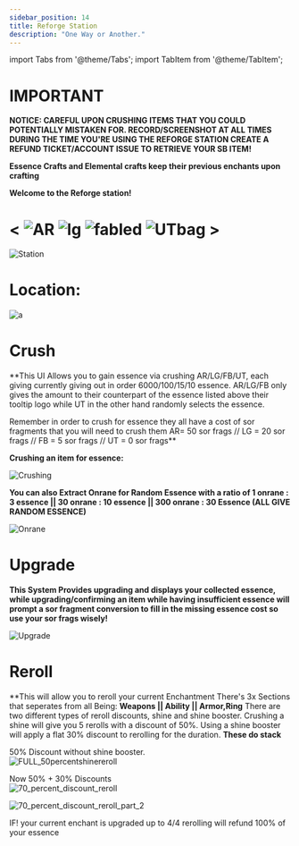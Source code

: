 ```yaml
---
sidebar_position: 14
title: Reforge Station
description: "One Way or Another."
---
```



import Tabs from '@theme/Tabs';
import TabItem from '@theme/TabItem';

<Tabs>
  <TabItem value="Reforge Station" label="Reforge Station" default>



# IMPORTANT


**NOTICE: CAREFUL UPON CRUSHING ITEMS THAT YOU COULD POTENTIALLY MISTAKEN FOR. RECORD/SCREENSHOT AT ALL TIMES DURING THE TIME YOU'RE USING THE REFORGE STATION CREATE A REFUND TICKET/ACCOUNT ISSUE TO RETRIEVE YOUR SB ITEM!**

**Essence Crafts and Elemental crafts keep their previous enchants upon crafting**



**Welcome to the Reforge station!**

#  < ![AR](https://cdn.discordapp.com/attachments/1153927659512942723/1322316605715386533/arbag.png?ex=67706ece&is=676f1d4e&hm=69fe5e711b1f871e4e104a1b8eff43b89facccc609193ea56adc7f4d86bbf71e&)     ![lg](https://cdn.discordapp.com/attachments/1153927659512942723/1322317138891112488/lgbag.png?ex=67706f4d&is=676f1dcd&hm=454820ffc3de9cdab10cf5601fe3c69f91fb724215333fb8ecb4d8585f4ffaa3&)       ![fabled](https://cdn.discordapp.com/attachments/1153927659512942723/1322315767261434027/fbbag.png?ex=67706e06&is=676f1c86&hm=7d1dc43e056f1e7f24568ef7747c5ba9ce814fa3f980809f73d87fad4a17bd8b&)          ![UTbag](https://cdn.discordapp.com/attachments/1153927659512942723/1322316035466072094/whitebag.png?ex=67706e46&is=676f1cc6&hm=535c99ab0787316944b619d616f486f1a983e0a1baf3fa808bbea80331b8f62b&) >

![Station](https://cdn.discordapp.com/attachments/1153927659512942723/1322299071137845380/location.png?ex=67705e79&is=676f0cf9&hm=e6088c9fa86cfdaae1a06830f2e1d4567e0d2a23adfde487b0c8abce121047eb&)

# Location:

![a](https://cdn.discordapp.com/attachments/1153927659512942723/1322300136608759818/location.png?ex=67705f77&is=676f0df7&hm=d9c1afa33053143d7157b2b25a0e8c48af6055d183bf0dc32a3b95b712164914&)



  </TabItem>
  <TabItem value="Crush" label="Crush">

# Crush

**This UI Allows you to gain essence via crushing AR/LG/FB/UT, each giving  currently giving out in order 6000/100/15/10 essence. AR/LG/FB only gives the amount to their counterpart of the essence listed above their tooltip logo while UT in the other hand randomly selects the essence.

Remember in order to crush for essence they all have a cost of sor fragments that you will need to crush them AR= 50 sor frags // LG = 20 sor frags // FB = 5 sor frags // UT = 0 sor frags**

**Crushing an item for essence:** 

![Crushing](https://github.com/user-attachments/assets/c1940874-d6ae-418e-ac39-cbc0b351019b)




**You can also Extract Onrane for Random Essence with a ratio of 1 onrane : 3 essence || 30 onrane : 10 essence || 300 onrane : 30 Essence (ALL GIVE RANDOM ESSENCE)** 

![Onrane](https://cdn.discordapp.com/attachments/1153927659512942723/1322299796849168435/onraneextract.gif?ex=67705f26&is=676f0da6&hm=63daefe879995bf15b99cfbe7db597bf6d972a836668546f0216c319806107b0&)

  </TabItem>
  <TabItem value="Upgrade" label="Upgrade">

# Upgrade

**This System Provides upgrading and displays your collected essence, while upgrading/confirming an item while having insufficient essence will prompt a sor fragment conversion to fill in the missing essence cost so use your sor frags wisely!**

  ![Upgrade](https://github.com/user-attachments/assets/1f5407f8-710e-4cd1-88f0-e10266368b25)

  </TabItem>
  <TabItem value="Reroll" label="Reroll">

# Reroll

**This will allow you to reroll your current Enchantment There's 3x Sections that seperates from all Being: **Weapons || Ability || Armor,Ring**
There are two different types of reroll discounts, shine and shine booster. Crushing a shine will give you 5 rerolls with a discount of 50%. Using a shine booster will apply a flat 30% discount to rerolling for the duration. **These do stack**

50% Discount without shine booster.
<br>
![FULL_50percentshinereroll](https://github.com/user-attachments/assets/aa584cfa-32d2-47fd-89de-867c71eb80ff)


Now 50% + 30% Discounts
<br>
![70_percent_discount_reroll](https://github.com/user-attachments/assets/31574d9b-0506-4502-8678-7d78d032bfb2)


![70_percent_discount_reroll_part_2](https://github.com/user-attachments/assets/4af232f3-922e-4b11-b732-650b20f6a515)



IF! your current enchant is upgraded up to 4/4 rerolling will refund 100% of your essence


</TabItem>
</Tabs>

